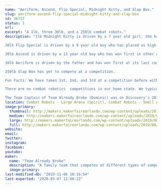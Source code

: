 ```yaml
---
name: "Aeriform, Ascend, Flip Special, Midnight Kitty, and Slap Box."
slug: aeriform-ascend-flip-special-midnight-kitty-and-slap-box
id: 36727
status: 1
url: 
excerpt: "A 1lb, three 30lb, and a 250lb combat robots."
description: "1lb Midnight Kitty is driven by a 7 year old girl. She has placed as high as 3rd in a competition.

30lb Flip Special is driven by a 9 year old boy who has placed as high as 2nd in competition.

30lb Ascend is driven by a 13 year old boy who has won first in other classes.

30lb Aeriform is driven by the father and has won first at its last competition.

250lb Slap Box has yet to compete at a competition.

Fun Facts: We have taken 1st, 2nd, and 3rd at a competition before with almost 20 registered robots.

There are no combat robotics  competitions in our home state. We typically travel through multiple states to compete.

The Team Captain of Team Already Broke (Dominic) was on Discovery's 2019 Season of BattleBots. He was the driver for the red Gemini robot named \"Fred\"."
location: Combat Robots - Large Arena (Spirit), Combat Robots - Small Arena (Spirit)
image-primary:
  thumbnail: http://makers.makerfaireorlando.com/wp-content/uploads/2019/08/Resized_20190217_184202-150x150.jpg
  medium: http://makers.makerfaireorlando.com/wp-content/uploads/2019/08/Resized_20190217_184202-300x188.jpg
  large: http://makers.makerfaireorlando.com/wp-content/uploads/2019/08/Resized_20190217_184202-1024x643.jpg
  full: http://makers.makerfaireorlando.com/wp-content/uploads/2019/08/Resized_20190217_184202.jpg
website: 
email: 
twitter: 
instagram: 
facebook: 
youtube: 
maker:
  name: "Team Already Broke"
  description: "A family team that competes at different types of competitions."
  image-primary: 
last-modified-db: "2019-11-06 18:16:54"
last-exported: "2020-05-07 12:08:22"
---
```

